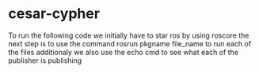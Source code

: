 # cesar-cypher

To run the following code we initially have to star ros by using roscore
the next step is to use the command rosrun pkgname file_name to run each of the files
additionaly we also use the echo cmd to see what each of the publisher is publishing
